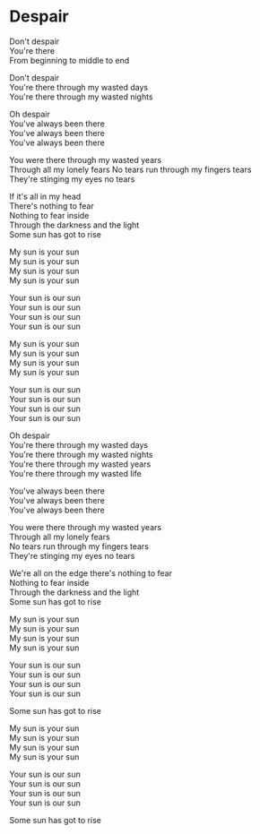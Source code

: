 # Despair  

Don't despair  
You're there  
From beginning to middle to end  

Don't despair  
You're there through my wasted days  
You're there through my wasted nights  

Oh despair  
You've always been there  
You've always been there  
You've always been there  

You were there through my wasted years  
Through all my lonely fears
No tears run through my fingers tears  
They're stinging my eyes no tears  

If it's all in my head  
There's nothing to fear  
Nothing to fear inside  
Through the darkness and the light  
Some sun has got to rise  

My sun is your sun  
My sun is your sun  
My sun is your sun  
My sun is your sun  

Your sun is our sun  
Your sun is our sun  
Your sun is our sun  
Your sun is our sun  

My sun is your sun  
My sun is your sun  
My sun is your sun  
My sun is your sun  

Your sun is our sun  
Your sun is our sun  
Your sun is our sun  
Your sun is our sun  

Oh despair  
You're there through my wasted days  
You're there through my wasted nights  
You're there through my wasted years  
You're there through my wasted life  

You've always been there  
You've always been there  
You've always been there  

You were there through my wasted years  
Through all my lonely fears  
No tears run through my fingers tears  
They're stinging my eyes no tears  

We're all on the edge there's nothing to fear  
Nothing to fear inside  
Through the darkness and the light  
Some sun has got to rise  

My sun is your sun  
My sun is your sun  
My sun is your sun  
My sun is your sun  

Your sun is our sun  
Your sun is our sun  
Your sun is our sun  
Your sun is our sun  

Some sun has got to rise  

My sun is your sun  
My sun is your sun  
My sun is your sun  
My sun is your sun  

Your sun is our sun  
Your sun is our sun  
Your sun is our sun  
Your sun is our sun  

Some sun has got to rise  
